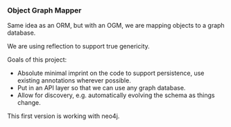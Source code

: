 ### Object Graph Mapper ###
Same idea as an ORM, but with an OGM, we are mapping objects to a graph database.

We are using reflection to support true genericity.

Goals of this project:

* Absolute minimal imprint on the code to support persistence, use existing annotations wherever possible.
* Put in an API layer so that we can use any graph database.
* Allow for discovery, e.g. automatically evolving the schema as things change.

This first version is working with neo4j. 
